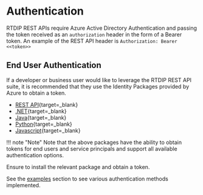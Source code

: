 <!-- --8<-- [start:authentication] -->

# Authentication 

RTDIP REST APIs require Azure Active Directory Authentication and passing the token received as an `authorization` header in the form of a Bearer token. An example of the REST API header is `Authorization: Bearer <<token>>`

## End User Authentication

If a developer or business user would like to leverage the RTDIP REST API suite, it is recommended that they use the Identity Packages provided by Azure to obtain a token.

- [REST API](https://docs.microsoft.com/en-us/azure/azure-app-configuration/rest-api-authentication-azure-ad){target=_blank}
- [.NET](https://docs.microsoft.com/en-us/dotnet/api/overview/azure/identity-readme){target=_blank}
- [Java](https://docs.microsoft.com/en-us/java/api/overview/azure/identity-readme?view=azure-java-stable){target=_blank}
- [Python](https://docs.microsoft.com/en-us/python/api/overview/azure/identity-readme?view=azure-python){target=_blank}
- [Javascript](https://docs.microsoft.com/en-us/javascript/api/overview/azure/identity-readme?view=azure-node-latest){target=_blank}

!!! note "Note"
    Note that the above packages have the ability to obtain tokens for end users and service principals and support all available authentication options. 

Ensure to install the relevant package and obtain a token.

See the [examples](https://www.rtdip.io/api/examples/) section to see various authentication methods implemented.

<!-- --8<-- [end:authentication] -->

